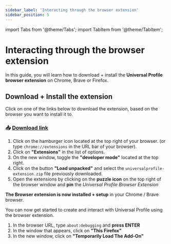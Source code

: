 ```yaml
---
sidebar_label: 'Interacting through the browser extension'
sidebar_position: 5
---
```


import Tabs from '@theme/Tabs';
import TabItem from '@theme/TabItem';

# Interacting through the browser extension

In this guide, you will learn how to download + install the **Universal Profile browser extension** on Chrome, Brave or Firefox.

## Download + Install the extension

Click on one of the links below to download the extension, based on the browser you want to install it to.

### :inbox_tray: **[Download link](./universalprofile-extension.zip)**

<Tabs>
  
  <TabItem value="Chrome-Brave" label="Installation instructions for Chrome / Brave">


1. Click on the hamburger icon located at the top right of your browser. (or type `chrome://extensions` in the URL bar of your browser).
2. Click on **"Extensions"** in the list of options.
3. On the new window, toggle the **"developer mode"** located at the top right.
4. Click on the button **"Load unpacked"** and select the `universalprofile-extension.zip` file previously downloaded.
5. Open the extensions by clicking on the **puzzle icon** on the top right of the browser window and **pin** the *Universal Profile Browser Extension*

**The Browser extension is now installed + setup** in your Chrome / Brave browser.

You can now get started to create and interact with Universal Profile using the browser extension.


  </TabItem>

  <TabItem value="Firefox" label="Installation instructions for Firefox">

1. In the browser URL, type `about:debugging` and **press ENTER**
2. In the window that appears, click on **"This Firefox"**
3. In the new window, click on **"Temporarily Load The Add-On"**

  </TabItem>

</Tabs>

